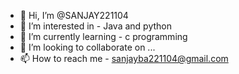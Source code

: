 - 👋 Hi, I’m @SANJAY221104
- 👀 I’m interested in - Java and python 
- 🌱 I’m currently learning - c programming 
- 💞️ I’m looking to collaborate on ...
- 📫 How to reach me - sanjayba221104@gmail.com

<!---
SANJAY221104/SANJAY221104 is a ✨ special ✨ repository because its `README.md` (this file) appears on your GitHub profile.
You can click the Preview link to take a look at your changes.
--->
